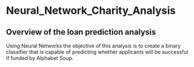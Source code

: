 # Neural_Network_Charity_Analysis


## Overview of the loan prediction analysis
Using Neural Networks the objective of this analysis is to create a binary classifier that is capable of predicting whether applicants will be successful if funded by Alphabet Soup.


